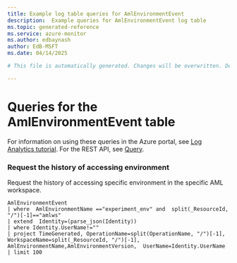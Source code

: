 ```yaml
---
title: Example log table queries for AmlEnvironmentEvent
description:  Example queries for AmlEnvironmentEvent log table
ms.topic: generated-reference
ms.service: azure-monitor
ms.author: edbaynash
author: EdB-MSFT
ms.date: 04/14/2025

# This file is automatically generated. Changes will be overwritten. Do not change this file directly. 

---
```


# Queries for the AmlEnvironmentEvent table

For information on using these queries in the Azure portal, see [Log Analytics tutorial](/azure/azure-monitor/logs/log-analytics-tutorial). For the REST API, see [Query](/rest/api/loganalytics/query).


### Request the history of accessing environment  


Request the history of accessing specific environment in the specific AML workspace.  

```query
AmlEnvironmentEvent 
| where  AmlEnvironmentName =="experiment_env" and  split(_ResourceId, "/")[-1]=="amlws"
| extend  Identity=(parse_json(Identity))
| where Identity.UserName!=""
| project TimeGenerated, OperationName=split(OperationName, "/")[-1], WorkspaceName=split(_ResourceId, "/")[-1], AmlEnvironmentName,AmlEnvironmentVersion,  UserName=Identity.UserName
| limit 100
```

